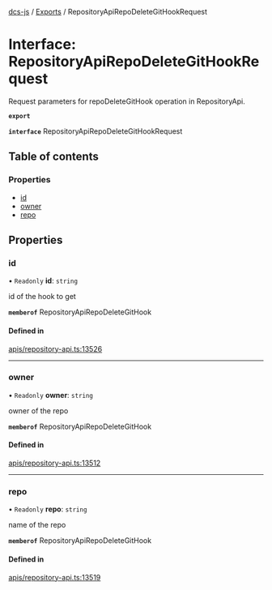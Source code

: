[dcs-js](../README.md) / [Exports](../modules.md) / RepositoryApiRepoDeleteGitHookRequest

# Interface: RepositoryApiRepoDeleteGitHookRequest

Request parameters for repoDeleteGitHook operation in RepositoryApi.

**`export`**

**`interface`** RepositoryApiRepoDeleteGitHookRequest

## Table of contents

### Properties

- [id](RepositoryApiRepoDeleteGitHookRequest.md#id)
- [owner](RepositoryApiRepoDeleteGitHookRequest.md#owner)
- [repo](RepositoryApiRepoDeleteGitHookRequest.md#repo)

## Properties

### <a id="id" name="id"></a> id

• `Readonly` **id**: `string`

id of the hook to get

**`memberof`** RepositoryApiRepoDeleteGitHook

#### Defined in

[apis/repository-api.ts:13526](https://github.com/unfoldingWord/dcs-js/blob/b29eb7a/apis/repository-api.ts#L13526)

___

### <a id="owner" name="owner"></a> owner

• `Readonly` **owner**: `string`

owner of the repo

**`memberof`** RepositoryApiRepoDeleteGitHook

#### Defined in

[apis/repository-api.ts:13512](https://github.com/unfoldingWord/dcs-js/blob/b29eb7a/apis/repository-api.ts#L13512)

___

### <a id="repo" name="repo"></a> repo

• `Readonly` **repo**: `string`

name of the repo

**`memberof`** RepositoryApiRepoDeleteGitHook

#### Defined in

[apis/repository-api.ts:13519](https://github.com/unfoldingWord/dcs-js/blob/b29eb7a/apis/repository-api.ts#L13519)

